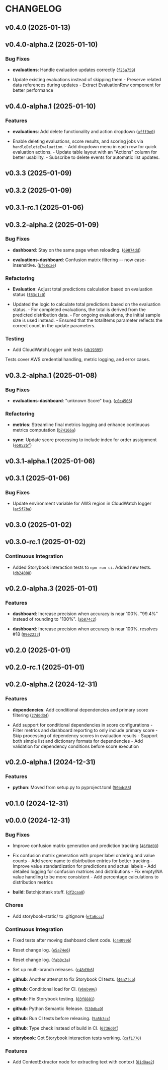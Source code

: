 # CHANGELOG


## v0.4.0 (2025-01-13)


## v0.4.0-alpha.2 (2025-01-10)

### Bug Fixes

- **evaluations**: Handle evaluation updates correctly
  ([`f25a759`](https://github.com/AnthusAI/Plexus/commit/f25a759b75ae665405d3b67b958176ad4d491357))

- Update existing evaluations instead of skipping them - Preserve related data references during
  updates - Extract EvaluationRow component for better performance


## v0.4.0-alpha.1 (2025-01-10)

### Features

- **evaluations**: Add delete functionality and action dropdown
  ([`afff9e0`](https://github.com/AnthusAI/Plexus/commit/afff9e01fca2ea1794ca5bf465335122f6aa766c))

- Enable deleting evaluations, score results, and scoring jobs via `handleDeleteEvaluation`. - Add
  dropdown menu in each row for quick evaluation actions. - Update table layout with an "Actions"
  column for better usability. - Subscribe to delete events for automatic list updates.


## v0.3.3 (2025-01-09)


## v0.3.2 (2025-01-09)


## v0.3.1-rc.1 (2025-01-06)


## v0.3.2-alpha.2 (2025-01-09)

### Bug Fixes

- **dashboard**: Stay on the same page when reloading.
  ([`69874dd`](https://github.com/AnthusAI/Plexus/commit/69874dd93b3f4ffc50dd68b3ad79e67661c52b70))

- **evaluations-dashboard**: Confusion matrix filtering -- now case-insensitive.
  ([`bf68cae`](https://github.com/AnthusAI/Plexus/commit/bf68cae9d1d3f85d788fbf47c3aaa185768efd61))

### Refactoring

- **Evaluation**: Adjust total predictions calculation based on evaluation status
  ([`f83c1c0`](https://github.com/AnthusAI/Plexus/commit/f83c1c04d3a80519f2bcb53718275637e6b72abc))

- Updated the logic to calculate total predictions based on the evaluation status. - For completed
  evaluations, the total is derived from the predicted distribution data. - For ongoing evaluations,
  the initial sample size is used instead. - Ensured that the totalItems parameter reflects the
  correct count in the update parameters.

### Testing

- Add CloudWatchLogger unit tests
  ([`db19395`](https://github.com/AnthusAI/Plexus/commit/db1939576b7ccb02926c63625a0b11cacd142c2b))

Tests cover AWS credential handling, metric logging, and error cases.


## v0.3.2-alpha.1 (2025-01-08)

### Bug Fixes

- **evaluations-dashboard**: "unknown Score" bug.
  ([`c0c4506`](https://github.com/AnthusAI/Plexus/commit/c0c4506bd8efc7e9843a7adc155ffbc726d3f3a1))

### Refactoring

- **metrics**: Streamline final metrics logging and enhance continuous metrics computation
  ([`b74166a`](https://github.com/AnthusAI/Plexus/commit/b74166a00fb620c3b67ee5570e53b49b0115891f))

- **sync**: Update score processing to include index for order assignment
  ([`e5852bf`](https://github.com/AnthusAI/Plexus/commit/e5852bf4cf8d93ded84fb6dfdff42395200b5233))


## v0.3.1-alpha.1 (2025-01-06)


## v0.3.1 (2025-01-06)

### Bug Fixes

- Update environment variable for AWS region in CloudWatch logger
  ([`ac5f7ba`](https://github.com/AnthusAI/Plexus/commit/ac5f7bac82f5d8fb6d7a79ea52618b2eae2febf0))


## v0.3.0 (2025-01-02)


## v0.3.0-rc.1 (2025-01-02)

### Continuous Integration

- Added Storybook interaction tests to `npm run ci`. Added new tests.
  ([`db24008`](https://github.com/AnthusAI/Plexus/commit/db240089f81d33f8978e105762db39283f9d8760))


## v0.2.0-alpha.3 (2025-01-01)

### Features

- **dashboard**: Increase precision when accuracy is near 100%. "99.4%" instead of rounding to
  "100%".
  ([`ab874c2`](https://github.com/AnthusAI/Plexus/commit/ab874c2d721e04e540eaaa332d774253a22d59e0))

- **dashboard**: Increase precision when accuracy is near 100%. resolves #18
  ([`09e2233`](https://github.com/AnthusAI/Plexus/commit/09e223315e0c4bc810a8df20f2a2bfbb7b1f8215))


## v0.2.0 (2025-01-01)


## v0.2.0-rc.1 (2025-01-01)


## v0.2.0-alpha.2 (2024-12-31)

### Features

- **dependencies**: Add conditional dependencies and primary score filtering
  ([`27d0d34`](https://github.com/AnthusAI/Plexus/commit/27d0d34db2d878683d1ec12e6a34e12ba69b2c7a))

- Add support for conditional dependencies in score configurations - Filter metrics and dashboard
  reporting to only include primary score - Skip processing of dependency scores in evaluation
  results - Support both simple list and dictionary formats for dependencies - Add validation for
  dependency conditions before score execution


## v0.2.0-alpha.1 (2024-12-31)

### Features

- **python**: Moved from setup.py to pyproject.toml
  ([`50bdc88`](https://github.com/AnthusAI/Plexus/commit/50bdc888254ce84f3aa87add22cb4fa20215906f))


## v0.1.0 (2024-12-31)


## v0.0.0 (2024-12-31)

### Bug Fixes

- Improve confusion matrix generation and prediction tracking
  ([`46f8d08`](https://github.com/AnthusAI/Plexus/commit/46f8d08af850e820c85e227648bb86986ebc830e))

- Fix confusion matrix generation with proper label ordering and value counts - Add score name to
  distribution entries for better tracking - Improve value standardization for predictions and
  actual labels - Add detailed logging for confusion matrices and distributions - Fix empty/NA value
  handling to be more consistent - Add percentage calculations to distribution metrics

- **build**: Batchjobtask stuff.
  ([`df2caa8`](https://github.com/AnthusAI/Plexus/commit/df2caa87f70355a7da533e1b03d2d890a1d3debb))

### Chores

- Add storybook-static/ to .gitignore
  ([`e7a6ccc`](https://github.com/AnthusAI/Plexus/commit/e7a6cccdaed3ef0af30f413e409828a1a153fbb0))

### Continuous Integration

- Fixed tests after moving dashboard client code.
  ([`c44099b`](https://github.com/AnthusAI/Plexus/commit/c44099b8f33f754424b96151e003546fb24ba97a))

- Reset change log.
  ([`e5a74e6`](https://github.com/AnthusAI/Plexus/commit/e5a74e617f9787fb1e4d77cc19164158c7c78a75))

- Reset change log.
  ([`fab0c3a`](https://github.com/AnthusAI/Plexus/commit/fab0c3a8dc185e1be4163483fa5940e895e5b94c))

- Set up multi-branch releases.
  ([`c48d3b6`](https://github.com/AnthusAI/Plexus/commit/c48d3b68841e78439f57a78644b504d41f590cc1))

- **github**: Another attempt to fix Storybook CI tests.
  ([`46a7fcb`](https://github.com/AnthusAI/Plexus/commit/46a7fcb5a1f2e965e13fb3b817ca6f730ddaedfd))

- **github**: Conditional load for CI.
  ([`9b8b996`](https://github.com/AnthusAI/Plexus/commit/9b8b9964213b02a5bc8f03c711ded3cb9e4c63dd))

- **github**: Fix Storybook testing.
  ([`83f8881`](https://github.com/AnthusAI/Plexus/commit/83f888110cdf99fd707b4daed7047a1fbd59cb6d))

- **github**: Python Semantic Release.
  ([`530dba9`](https://github.com/AnthusAI/Plexus/commit/530dba9454fd39e2f55bf9dfc2b165a6e59b5c71))

- **github**: Run CI tests before releasing.
  ([`5a5b3cc`](https://github.com/AnthusAI/Plexus/commit/5a5b3cc8a0023ff7e1a4ab3d4389c822673e77e7))

- **github**: Type check instead of build in CI.
  ([`6736d0f`](https://github.com/AnthusAI/Plexus/commit/6736d0f17c58373c0893dfa3f217b523369130ac))

- **storybook**: Got Storybook interaction tests working.
  ([`caf1770`](https://github.com/AnthusAI/Plexus/commit/caf1770184008d174b7ad0eaa3a09a64385263f8))

### Features

- Add ContextExtractor node for extracting text with context
  ([`81d8ae2`](https://github.com/AnthusAI/Plexus/commit/81d8ae2e3c5e93f91cc0f10b56a0b47495345d5c))
